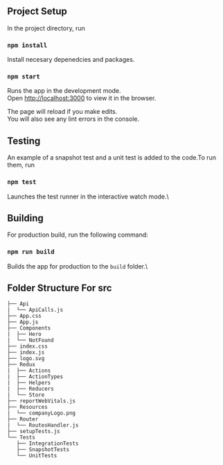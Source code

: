 ## Project Setup

In the project directory, run

### `npm install`

Install necesary depenedcies and packages.

### `npm start`

Runs the app in the development mode.\
Open [http://localhost:3000](http://localhost:3000) to view it in the browser.

The page will reload if you make edits.\
You will also see any lint errors in the console.

## Testing

An example of a snapshot test and a unit test is added to the code.To run them, run 

### `npm test`

Launches the test runner in the interactive watch mode.\

## Building

For production build, run the following command:

### `npm run build`

Builds the app for production to the `build` folder.\

## Folder Structure For src

```
├── Api
|  └── ApiCalls.js
├── App.css       
├── App.js        
├── Components    
|  ├── Hero       
|  └── NotFound   
├── index.css
├── index.js
├── logo.svg
├── Redux
|  ├── Actions
|  ├── ActionTypes
|  ├── Helpers
|  ├── Reducers
|  └── Store
├── reportWebVitals.js
├── Resources
|  └── companyLogo.png
├── Router
|  └── RoutesHandler.js
├── setupTests.js
└── Tests
   ├── IntegrationTests
   ├── SnapshotTests
   └── UnitTests
   ```